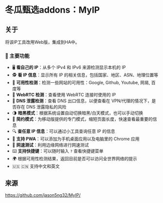 # 冬瓜甄选addons：MyIP

## 关于

将该IP工具改用Web版，集成到HA中。

### 👀 主要功能

- 🖥️ **看自己的 IP**：从多个 IPv4 和 IPv6 来源检测显示本机的 IP
- 🕵️ **看 IP 信息**：显示所有 IP 的相关信息，包括国家、地区、ASN、地理位置等
- 🚦 **可用性检测**：检测一些网站的可用性：Google, Github, Youtube, 网易, 百度等
- 🚥 **WebRTC 检测**：查看使用 WebRTC 连接时使用的 IP
- 🛑 **DNS 泄露检测**：查看 DNS 出口信息，以便查看在 VPN/代理的情况下，是否存在 DNS 泄露隐私的风险
- 🌗 **暗黑模式**：根据系统设置自动切换暗黑/白天模式，也可以手动切换
- 📱 **简约模式**：为移动版提供的专门模式，缩短页面长度，快速查看最重要的信息
- 🔍 **查任意 IP 信息**：可以通过小工具查询任意 IP 的信息
- 📲 **支持 PWA**：可以添加为手机桌面应用以及电脑里的 Chrome 应用
- 🚀 **网速测试**：利用边缘网络进行网速测试
- ⌨️ **支持快捷键**：可以随时输入 `?` 查看快捷键菜单
- 🌍 根据可用性检测结果，返回目前是否可以访问全世界网络的提示
- 🇺🇸 🇨🇳 支持中文和英文

## 来源

https://github.com/jason5ng32/MyIP/
